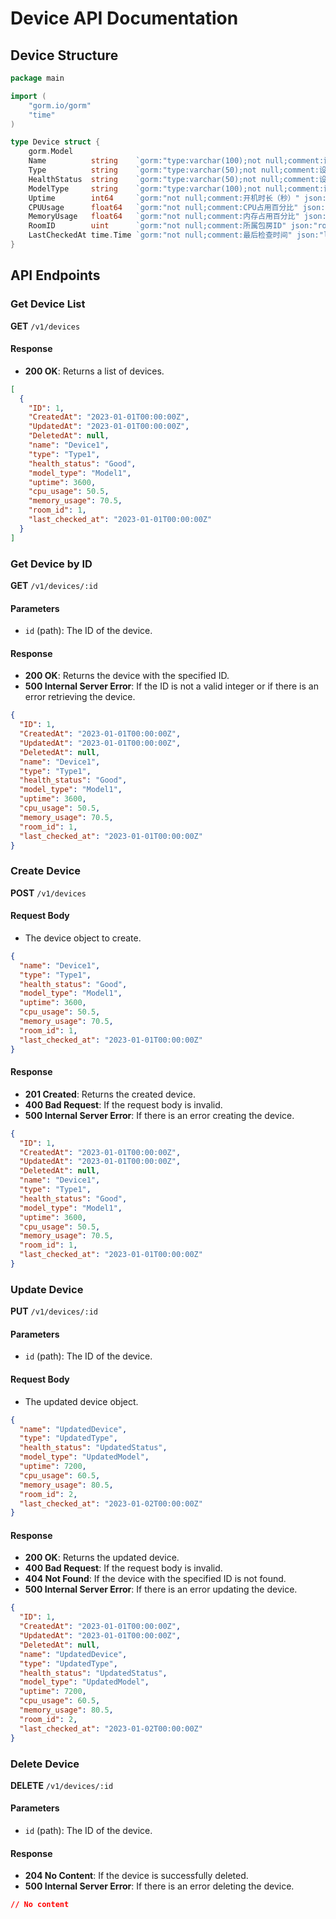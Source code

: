 # Device API Documentation

## Device Structure

```go
package main

import (
	"gorm.io/gorm"
	"time"
)

type Device struct {
	gorm.Model
	Name          string    `gorm:"type:varchar(100);not null;comment:设备名称" json:"name"`
	Type          string    `gorm:"type:varchar(50);not null;comment:设备种类" json:"type"`
	HealthStatus  string    `gorm:"type:varchar(50);not null;comment:设备健康状态" json:"health_status"`
	ModelType     string    `gorm:"type:varchar(100);not null;comment:设备型号" json:"model_type"`
	Uptime        int64     `gorm:"not null;comment:开机时长（秒）" json:"uptime"`
	CPUUsage      float64   `gorm:"not null;comment:CPU占用百分比" json:"cpu_usage"`
	MemoryUsage   float64   `gorm:"not null;comment:内存占用百分比" json:"memory_usage"`
	RoomID        uint      `gorm:"not null;comment:所属包房ID" json:"room_id"`
	LastCheckedAt time.Time `gorm:"not null;comment:最后检查时间" json:"last_checked_at"`
}
```

## API Endpoints

### Get Device List

**GET** `/v1/devices`

#### Response

- **200 OK**: Returns a list of devices.

```json
[
  {
    "ID": 1,
    "CreatedAt": "2023-01-01T00:00:00Z",
    "UpdatedAt": "2023-01-01T00:00:00Z",
    "DeletedAt": null,
    "name": "Device1",
    "type": "Type1",
    "health_status": "Good",
    "model_type": "Model1",
    "uptime": 3600,
    "cpu_usage": 50.5,
    "memory_usage": 70.5,
    "room_id": 1,
    "last_checked_at": "2023-01-01T00:00:00Z"
  }
]
```

### Get Device by ID

**GET** `/v1/devices/:id`

#### Parameters

- `id` (path): The ID of the device.

#### Response

- **200 OK**: Returns the device with the specified ID.
- **500 Internal Server Error**: If the ID is not a valid integer or if there is an error retrieving the device.

```json
{
  "ID": 1,
  "CreatedAt": "2023-01-01T00:00:00Z",
  "UpdatedAt": "2023-01-01T00:00:00Z",
  "DeletedAt": null,
  "name": "Device1",
  "type": "Type1",
  "health_status": "Good",
  "model_type": "Model1",
  "uptime": 3600,
  "cpu_usage": 50.5,
  "memory_usage": 70.5,
  "room_id": 1,
  "last_checked_at": "2023-01-01T00:00:00Z"
}
```

### Create Device

**POST** `/v1/devices`

#### Request Body

- The device object to create.

```json
{
  "name": "Device1",
  "type": "Type1",
  "health_status": "Good",
  "model_type": "Model1",
  "uptime": 3600,
  "cpu_usage": 50.5,
  "memory_usage": 70.5,
  "room_id": 1,
  "last_checked_at": "2023-01-01T00:00:00Z"
}
```

#### Response

- **201 Created**: Returns the created device.
- **400 Bad Request**: If the request body is invalid.
- **500 Internal Server Error**: If there is an error creating the device.

```json
{
  "ID": 1,
  "CreatedAt": "2023-01-01T00:00:00Z",
  "UpdatedAt": "2023-01-01T00:00:00Z",
  "DeletedAt": null,
  "name": "Device1",
  "type": "Type1",
  "health_status": "Good",
  "model_type": "Model1",
  "uptime": 3600,
  "cpu_usage": 50.5,
  "memory_usage": 70.5,
  "room_id": 1,
  "last_checked_at": "2023-01-01T00:00:00Z"
}
```

### Update Device

**PUT** `/v1/devices/:id`

#### Parameters

- `id` (path): The ID of the device.

#### Request Body

- The updated device object.

```json
{
  "name": "UpdatedDevice",
  "type": "UpdatedType",
  "health_status": "UpdatedStatus",
  "model_type": "UpdatedModel",
  "uptime": 7200,
  "cpu_usage": 60.5,
  "memory_usage": 80.5,
  "room_id": 2,
  "last_checked_at": "2023-01-02T00:00:00Z"
}
```

#### Response

- **200 OK**: Returns the updated device.
- **400 Bad Request**: If the request body is invalid.
- **404 Not Found**: If the device with the specified ID is not found.
- **500 Internal Server Error**: If there is an error updating the device.

```json
{
  "ID": 1,
  "CreatedAt": "2023-01-01T00:00:00Z",
  "UpdatedAt": "2023-01-01T00:00:00Z",
  "DeletedAt": null,
  "name": "UpdatedDevice",
  "type": "UpdatedType",
  "health_status": "UpdatedStatus",
  "model_type": "UpdatedModel",
  "uptime": 7200,
  "cpu_usage": 60.5,
  "memory_usage": 80.5,
  "room_id": 2,
  "last_checked_at": "2023-01-02T00:00:00Z"
}
```

### Delete Device

**DELETE** `/v1/devices/:id`

#### Parameters

- `id` (path): The ID of the device.

#### Response

- **204 No Content**: If the device is successfully deleted.
- **500 Internal Server Error**: If there is an error deleting the device.

```json
// No content
```